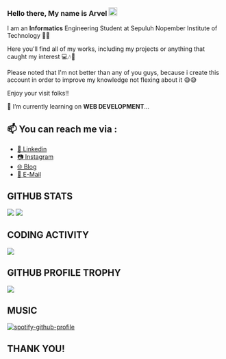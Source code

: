 ### Hello there, My name is Arvel <img src="https://media.giphy.com/media/hvRJCLFzcasrR4ia7z/giphy.gif" width="20px">

I am an **Informatics** Engineering Student at Sepuluh Nopember Institute of Technology 🏢🏢

Here you'll find all of my works, including my projects or anything that caught my interest 💻🎶🎵

Please noted that I'm not better than any of you guys, because i create this account in order to improve my knowledge not flexing about it 😅😅

Enjoy your visit folks!!

📙 I’m currently learning on **WEB DEVELOPMENT**...

## 📫 You can reach me via :
- [📘 Linkedin](https://www.linkedin.com/in/arvelgavrilla/)  
- [📷 Instagram](https://www.instagram.com/arvel_gav/)
- [🌐 Blog](https://arvelrgavrilla.blogspot.com/)
- [📧 E-Mail](mailto:arvel.gavrilla@gmail.com)
     
## GITHUB STATS
<p>
  <img src="https://github-readme-stats.vercel.app/api/top-langs/?username=LevraGav&hide_border=true&theme=algolia" />
  <img src="https://github-readme-stats.vercel.app/api?username=LevraGav&line_height=27&count_private=true&hide_border=true&show_icons=true&theme=algolia" />
</p>

## CODING ACTIVITY
<p>
   <img src="https://github-readme-stats.vercel.app/api/wakatime?username=LevraGav&hide_border=true&theme=algolia" /> 
</p>    

## GITHUB PROFILE TROPHY
<p>
  <img src="https://github-profile-trophy.vercel.app/?username=LevraGav&margin-w=25&margin-h=25&column=7&theme=darkhub" />    
</p>

## MUSIC
[![spotify-github-profile](https://spotify-github-profile.vercel.app/api/view?uid=ey2b13yv4kewqudb01ql57ttu&cover_image=true&theme=default)](https://spotify-github-profile.vercel.app/api/view?uid=ey2b13yv4kewqudb01ql57ttu&redirect=true)

## THANK YOU!
